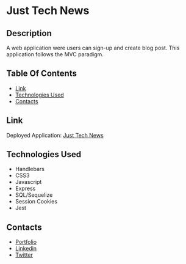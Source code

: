 # Just Tech News

## Description
A web application were users can sign-up and create blog post. This application follows the MVC paradigm.

## Table Of Contents
- [Link](#link)
- [Technologies Used](#technologies-used)
- [Contacts](#contacts)

## Link
Deployed Application: <a href='https://mighty-stream-93793.herokuapp.com/'> Just Tech News </a>

## Technologies Used
 - Handlebars
 - CSS3
 - Javascript
 - Express
 - SQL/Sequelize
 - Session Cookies
 - Jest

## Contacts
- <a href='https://alexurielcontreras.github.io/alex-website/'> Portfolio</a>
- <a href='https://www.linkedin.com/in/alex-contreras-/'> Linkedin</a>
- <a href='https://twitter.com/AUC829'> Twitter </a>
